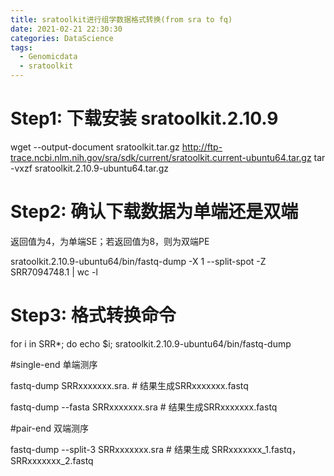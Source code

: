 ```yaml
---
title: sratoolkit进行组学数据格式转换(from sra to fq)
date: 2021-02-21 22:30:30
categories: DataScience
tags: 
  - Genomicdata
  - sratoolkit
---
```


# Step1: 下载安装  sratoolkit.2.10.9
wget --output-document sratoolkit.tar.gz http://ftp-trace.ncbi.nlm.nih.gov/sra/sdk/current/sratoolkit.current-ubuntu64.tar.gz
tar -vxzf sratoolkit.2.10.9-ubuntu64.tar.gz
# Step2: 确认下载数据为单端还是双端

返回值为4，为单端SE；若返回值为8，则为双端PE

sratoolkit.2.10.9-ubuntu64/bin/fastq-dump -X 1 --split-spot -Z SRR7094748.1 | wc -l
# Step3: 格式转换命令
for i in SRR*; do echo $i; sratoolkit.2.10.9-ubuntu64/bin/fastq-dump 

\#single-end 单端测序 

fastq-dump SRRxxxxxxx.sra.    # 结果生成SRRxxxxxxx.fastq 

fastq-dump --fasta SRRxxxxxxx.sra     # 结果生成SRRxxxxxxx.fastq 

\#pair-end 双端测序 

fastq-dump --split-3 SRRxxxxxxx.sra     # 结果生成 SRRxxxxxxx_1.fastq，SRRxxxxxxx_2.fastq
